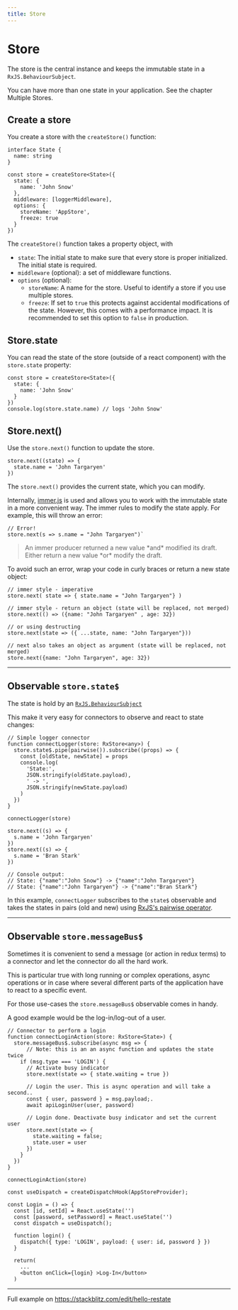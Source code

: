 ```yaml
---
title: Store
---
```


# Store

The store is the central instance and keeps the immutable state in a `RxJS.BehaviourSubject`.

You can have more than one state in your application. See the chapter <Link to="/multiple-stores">Multiple Stores</Link>.

## Create a store

You create a store with the `createStore()` function:

```tsx
interface State {
  name: string
}

const store = createStore<State>({
  state: {
    name: 'John Snow'
  },
  middleware: [loggerMiddleware],
  options: {
    storeName: 'AppStore',
    freeze: true
  }
})
```

The `createStore()` function takes a property object, with

- `state`: The initial state to make sure that every store is proper initialized. The initial state is required.
- `middleware` (optional): a set of <Link to="middleware">middleware</Link> functions.
- `options` (optional):
  - `storeName`: A name for the store. Useful to identify a store if you use <Link to="/multiple-stores">multiple stores</Link>.
  - `freeze`: If set to `true` this protects against accidental modifications of the state. However, this comes with a performance impact. It is recommended to set this option to `false` in production.

## Store.state

You can read the state of the store (outside of a react component) with the `store.state` property:

```tsx
const store = createStore<State>({
  state: {
    name: 'John Snow'
  }
})
console.log(store.state.name) // logs 'John Snow'
```

## Store.next()

Use the `store.next()` function to update the store.

```tsx
store.next((state) => {
  state.name = 'John Targaryen'
})
```

The `store.next()` provides the current state, which you can modify.

Internally, <a href="https://github.com/immerjs/immer">immer.js</a> is
used and allows you to work with the immutable state in a more convenient
way. The immer rules to modify the state apply. For example, this will
throw an error:

```tsx
// Error!
store.next(s => s.name = "John Targaryen")`

```

<blockquote>
  An immer producer returned a new value *and* modified its draft.
  Either return a new value *or* modify the draft.
</blockquote>
To avoid such an error, wrap your code in curly braces or return a new
state object:

```tsx
// immer style - imperative
store.next( state => { state.name = "John Targaryen"} )

// immer style - return an object (state will be replaced, not merged)
store.next(() => ({name: "John Targaryen" , age: 32})

// or using destructing
store.next(state => ({ ...state, name: "John Targaryen"}))

// next also takes an object as argument (state will be replaced, not merged)
store.next({name: "John Targaryen", age: 32})
```

---

## Observable `store.state$`

The state is hold by an <a href="http://reactivex.io/rxjs/manual/overview.html#behaviorsubject">`RxJS.BehaviourSubject`</a>

This make it very easy for connectors to observe and react to state changes:

```tsx
// Simple logger connector
function connectLogger(store: RxStore<any>) {
  store.state$.pipe(pairwise()).subscribe((props) => {
    const [oldState, newState] = props
    console.log(
      'State:',
      JSON.stringify(oldState.payload),
      ' -> ',
      JSON.stringify(newState.payload)
    )
  })
}

connectLogger(store)

store.next((s) => {
  s.name = 'John Targaryen'
})
store.next((s) => {
  s.name = 'Bran Stark'
})

// Console output:
// State: {"name":"John Snow"} -> {"name":"John Targaryen"}
// State: {"name":"John Targaryen"} -> {"name":"Bran Stark"}
```

In this example, `connectLogger` subscribes to the `state$` observable
and takes the states in pairs (old and new) using <a href="https://rxjs-dev.firebaseapp.com/api/operators/pairwise" target="rxjs_pairwise">RxJS's pairwise operator</a>.

---

## Observable `store.messageBus$`

Sometimes it is convenient to send a message (or action in redux terms) to a connector and let the connector do all the hard work.

This is particular true with long running or complex operations, async operations or in case where several different parts
of the application have to react to a specific event.

For those use-cases the `store.messageBus$` observable comes in handy.

A good example would be the log-in/log-out of a user.

```tsx
// Connector to perform a login
function connectLoginAction(store: RxStore<State>) {
  store.messageBus$.subscribe(async msg => {
      // Note: this is an an async function and updates the state twice
    if (msg.type === 'LOGIN') {
      // Activate busy indicator
      store.next(state => { state.waiting = true })

      // Login the user. This is async operation and will take a second..
      const { user, password } = msg.payload;.
      await apiLoginUser(user, password)

      // Login done. Deactivate busy indicator and set the current user
      store.next(state => {
        state.waiting = false;
        state.user = user
      })
    }
  })
}

connectLoginAction(store)

const useDispatch = createDispatchHook(AppStoreProvider);

const Login = () => {
  const [id, setId] = React.useState('')
  const [password, setPassword] = React.useState('')
  const dispatch = useDispatch();

  function login() {
    dispatch({ type: 'LOGIN', payload: { user: id, password } })
  }

  return(
    ...
    <button onClick={login} >Log-In</button>
  )

```

---

Full example on https://stackblitz.com/edit/hello-restate
